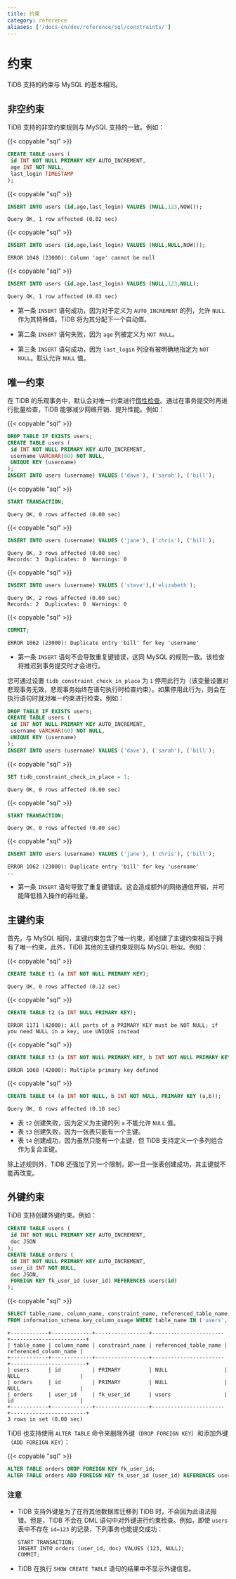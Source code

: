 ```yaml
---
title: 约束
category: reference
aliases: ['/docs-cn/dev/reference/sql/constraints/']
---
```


# 约束

TiDB 支持的约束与 MySQL 的基本相同。

## 非空约束

TiDB 支持的非空约束规则与 MySQL 支持的一致。例如：

{{< copyable "sql" >}}

```sql
CREATE TABLE users (
 id INT NOT NULL PRIMARY KEY AUTO_INCREMENT,
 age INT NOT NULL,
 last_login TIMESTAMP
);
```

{{< copyable "sql" >}}

```sql
INSERT INTO users (id,age,last_login) VALUES (NULL,123,NOW());
```

```
Query OK, 1 row affected (0.02 sec)
```

{{< copyable "sql" >}}

```sql
INSERT INTO users (id,age,last_login) VALUES (NULL,NULL,NOW());
```

```
ERROR 1048 (23000): Column 'age' cannot be null
```

{{< copyable "sql" >}}

```sql
INSERT INTO users (id,age,last_login) VALUES (NULL,123,NULL);
```

```
Query OK, 1 row affected (0.03 sec)
```

* 第一条 `INSERT` 语句成功，因为对于定义为 `AUTO_INCREMENT` 的列，允许 `NULL` 作为其特殊值。TiDB 将为其分配下一个自动值。

* 第二条 `INSERT` 语句失败，因为 `age` 列被定义为 `NOT NULL`。

* 第三条 `INSERT` 语句成功，因为 `last_login` 列没有被明确地指定为 `NOT NULL`。默认允许 `NULL` 值。

## 唯一约束

在 TiDB 的乐观事务中，默认会对唯一约束进行[惰性检查](/transaction-overview.md#事务的惰性检查)。通过在事务提交时再进行批量检查，TiDB 能够减少网络开销、提升性能。例如：

{{< copyable "sql" >}}

```sql
DROP TABLE IF EXISTS users;
CREATE TABLE users (
 id INT NOT NULL PRIMARY KEY AUTO_INCREMENT,
 username VARCHAR(60) NOT NULL,
 UNIQUE KEY (username)
);
INSERT INTO users (username) VALUES ('dave'), ('sarah'), ('bill');
```

{{< copyable "sql" >}}

```sql
START TRANSACTION;
```

```
Query OK, 0 rows affected (0.00 sec)
```

{{< copyable "sql" >}}

```sql
INSERT INTO users (username) VALUES ('jane'), ('chris'), ('bill');
```

```
Query OK, 3 rows affected (0.00 sec)
Records: 3  Duplicates: 0  Warnings: 0
```

{{< copyable "sql" >}}

```sql
INSERT INTO users (username) VALUES ('steve'),('elizabeth');
```

```
Query OK, 2 rows affected (0.00 sec)
Records: 2  Duplicates: 0  Warnings: 0
```

{{< copyable "sql" >}}

```sql
COMMIT;
```

```
ERROR 1062 (23000): Duplicate entry 'bill' for key 'username'
```

* 第一条 `INSERT` 语句不会导致重复键错误，这同 MySQL 的规则一致。该检查将推迟到事务提交时才会进行。

您可通过设置 `tidb_constraint_check_in_place` 为 `1` 停用此行为（该变量设置对悲观事务无效，悲观事务始终在语句执行时检查约束）。如果停用此行为，则会在执行语句时就对唯一约束进行检查。例如：

```sql
DROP TABLE IF EXISTS users;
CREATE TABLE users (
 id INT NOT NULL PRIMARY KEY AUTO_INCREMENT,
 username VARCHAR(60) NOT NULL,
 UNIQUE KEY (username)
);
INSERT INTO users (username) VALUES ('dave'), ('sarah'), ('bill');
```

{{< copyable "sql" >}}

```sql
SET tidb_constraint_check_in_place = 1;
```

```
Query OK, 0 rows affected (0.00 sec)
```

{{< copyable "sql" >}}

```sql
START TRANSACTION;
```

```
Query OK, 0 rows affected (0.00 sec)
```

{{< copyable "sql" >}}

```sql
INSERT INTO users (username) VALUES ('jane'), ('chris'), ('bill');
```

```
ERROR 1062 (23000): Duplicate entry 'bill' for key 'username'
..
```

* 第一条 `INSERT` 语句导致了重复键错误。这会造成额外的网络通信开销，并可能降低插入操作的吞吐量。

## 主键约束

首先，与 MySQL 相同，主键约束包含了唯一约束，即创建了主键约束相当于拥有了唯一约束，此外，TiDB 其他的主键约束规则与 MySQL 相似。例如：

{{< copyable "sql" >}}

```sql
CREATE TABLE t1 (a INT NOT NULL PRIMARY KEY);
```

```
Query OK, 0 rows affected (0.12 sec)
```

{{< copyable "sql" >}}

```sql
CREATE TABLE t2 (a INT NULL PRIMARY KEY);
```

```
ERROR 1171 (42000): All parts of a PRIMARY KEY must be NOT NULL; if you need NULL in a key, use UNIQUE instead
```

{{< copyable "sql" >}}

```sql
CREATE TABLE t3 (a INT NOT NULL PRIMARY KEY, b INT NOT NULL PRIMARY KEY);
```

```
ERROR 1068 (42000): Multiple primary key defined
```

{{< copyable "sql" >}}

```sql
CREATE TABLE t4 (a INT NOT NULL, b INT NOT NULL, PRIMARY KEY (a,b));
```

```
Query OK, 0 rows affected (0.10 sec)
```

* 表 `t2` 创建失败，因为定义为主键的列 `a` 不能允许 `NULL` 值。
* 表 `t3` 创建失败，因为一张表只能有一个主键。
* 表 `t4` 创建成功，因为虽然只能有一个主键，但 TiDB 支持定义一个多列组合作为复合主键。

除上述规则外，TiDB 还强加了另一个限制，即一旦一张表创建成功，其主键就不能再改变。

## 外键约束

TiDB 支持创建外键约束。例如：

```sql
CREATE TABLE users (
 id INT NOT NULL PRIMARY KEY AUTO_INCREMENT,
 doc JSON
);
CREATE TABLE orders (
 id INT NOT NULL PRIMARY KEY AUTO_INCREMENT,
 user_id INT NOT NULL,
 doc JSON,
 FOREIGN KEY fk_user_id (user_id) REFERENCES users(id)
);
```

{{< copyable "sql" >}}

```sql
SELECT table_name, column_name, constraint_name, referenced_table_name, referenced_column_name
FROM information_schema.key_column_usage WHERE table_name IN ('users', 'orders');
```

```
+------------+-------------+-----------------+-----------------------+------------------------+
| table_name | column_name | constraint_name | referenced_table_name | referenced_column_name |
+------------+-------------+-----------------+-----------------------+------------------------+
| users      | id          | PRIMARY         | NULL                  | NULL                   |
| orders     | id          | PRIMARY         | NULL                  | NULL                   |
| orders     | user_id     | fk_user_id      | users                 | id                     |
+------------+-------------+-----------------+-----------------------+------------------------+
3 rows in set (0.00 sec)
```

TiDB 也支持使用 `ALTER TABLE` 命令来删除外键（`DROP FOREIGN KEY`）和添加外键（`ADD FOREIGN KEY`）：

{{< copyable "sql" >}}

```sql
ALTER TABLE orders DROP FOREIGN KEY fk_user_id;
ALTER TABLE orders ADD FOREIGN KEY fk_user_id (user_id) REFERENCES users(id);
```

### 注意

* TiDB 支持外键是为了在将其他数据库迁移到 TiDB 时，不会因为此语法报错。但是，TiDB 不会在 DML 语句中对外键进行约束检查。例如，即使 `users` 表中不存在 `id=123` 的记录，下列事务也能提交成功：

    ```
    START TRANSACTION;
    INSERT INTO orders (user_id, doc) VALUES (123, NULL);
    COMMIT;
    ```

* TiDB 在执行 `SHOW CREATE TABLE` 语句的结果中不显示外键信息。
